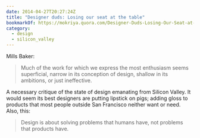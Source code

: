 ```yaml
---
date: 2014-04-27T20:27:24Z
title: "Designer duds: Losing our seat at the table"
bookmarkOf: https://mokriya.quora.com/Designer-Duds-Losing-Our-Seat-at-the-Table
category:
  - design
  - silicon_valley
---
```


Mills Baker:

> Much of the work for which we express the most enthusiasm seems superficial, narrow in its conception of design, shallow in its ambitions, or just ineffective.

A necessary critique of the state of design emanating from Silicon Valley. It would seem its best designers are putting lipstick on pigs; adding gloss to products that most people outside San Francisco neither want or need. Also, this:

> Design is about solving problems that humans have, not problems that products have.
